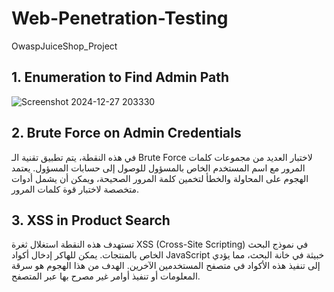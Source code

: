 # Web-Penetration-Testing
OwaspJuiceShop_Project




## 1. Enumeration to Find Admin Path

![Screenshot 2024-12-27 203330](https://github.com/user-attachments/assets/a89661fd-a4fd-4305-b488-a2169c95bd55)




## 2. Brute Force on Admin Credentials

في هذه النقطة، يتم تطبيق تقنية الـ Brute Force لاختبار العديد من مجموعات كلمات المرور مع اسم المستخدم الخاص بالمسؤول للوصول إلى حسابات المسؤول. يعتمد الهجوم على المحاولة والخطأ لتخمين كلمة المرور الصحيحة، ويمكن أن يشمل أدوات متخصصة لاختبار قوة كلمات المرور.

## 3. XSS in Product Search

تستهدف هذه النقطة استغلال ثغرة XSS (Cross-Site Scripting) في نموذج البحث الخاص بالمنتجات. يمكن للهاكر إدخال أكواد JavaScript خبيثة في خانة البحث، مما يؤدي إلى تنفيذ هذه الأكواد في متصفح المستخدمين الآخرين. الهدف من هذا الهجوم هو سرقة المعلومات أو تنفيذ أوامر غير مصرح بها عبر المتصفح.
